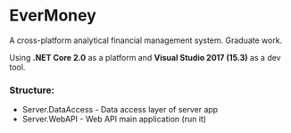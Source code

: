 # EverMoney

A cross-platform analytical financial management system. Graduate work.

Using **.NET Core 2.0** as a platform and **Visual Studio 2017 (15.3)** as a dev tool.

### Structure:
- Server.DataAccess - Data access layer of server app
- Server.WebAPI - Web API main application (run it)

